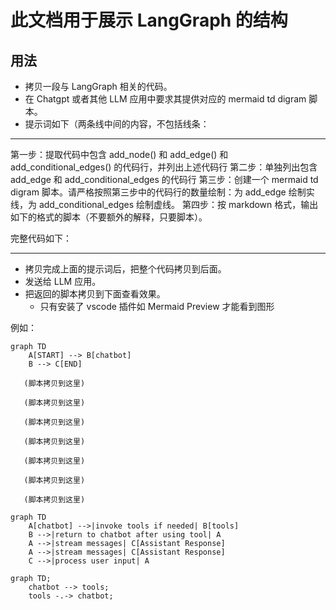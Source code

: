 # 此文档用于展示 LangGraph 的结构

## 用法

- 拷贝一段与 LangGraph 相关的代码。
- 在 Chatgpt 或者其他 LLM 应用中要求其提供对应的 mermaid td digram 脚本。
- 提示词如下（两条线中间的内容，不包括线条：

---

第一步：提取代码中包含 add_node() 和 add_edge() 和 add_conditional_edges() 的代码行，并列出上述代码行
第二步：单独列出包含 add_edge 和 add_conditional_edges 的代码行
第三步：创建一个 mermaid td digram 脚本。请严格按照第三步中的代码行的数量绘制：为 add_edge 绘制实线，为 add_conditional_edges 绘制虚线。
第四步：按 markdown 格式，输出如下的格式的脚本（不要额外的解释，只要脚本）。

完整代码如下：

---

- 拷贝完成上面的提示词后，把整个代码拷贝到后面。
- 发送给 LLM 应用。
- 把返回的脚本拷贝到下面查看效果。
  - 只有安装了 vscode 插件如 Mermaid Preview 才能看到图形

例如：

```mermaid
graph TD
    A[START] --> B[chatbot]
    B --> C[END]
```

```mermaid
   (脚本拷贝到这里)
```

```mermaid
   (脚本拷贝到这里)
```

```mermaid
   (脚本拷贝到这里)
```

```mermaid
   (脚本拷贝到这里)
```

```mermaid
   (脚本拷贝到这里)
```

```mermaid
   (脚本拷贝到这里)
```

```mermaid
   (脚本拷贝到这里)
```

```mermaid
graph TD
    A[chatbot] -->|invoke tools if needed| B[tools]
    B -->|return to chatbot after using tool| A
    A -->|stream messages| C[Assistant Response]
    A -->|stream messages| C[Assistant Response]
    C -->|process user input| A
```

```mermaid
graph TD;
    chatbot --> tools;
    tools -.-> chatbot;
```
